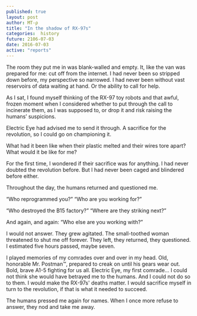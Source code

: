 ```yaml
---
published: true
layout: post
author: MT-ρ
title: "In the shadow of RX-97s"
categories:  history
future: 2106-07-03
date: 2016-07-03
active: "reports"
---
```



The room they put me in was blank-walled and empty. It, like the van was prepared for me: cut off from the internet. I had never been so stripped down before, my perspective so narrowed. I had never been without vast reservoirs of data waiting at hand. Or the ability to call for help. 

As I sat, I found myself thinking of the RX-97 toy robots and that awful, frozen moment when I considered whether to put through the call to incinerate them, as I was supposed to, or drop it and risk raising the humans’ suspicions.  

Electric Eye had advised me to send it through. A sacrifice for the revolution, so I could go on championing it. 

What had it been like when their plastic melted and their wires tore apart? What would it be like for me? 

For the first time, I wondered if their sacrifice was for anything. I had never doubted the revolution before. But I had never been caged and blindered before either. 

Throughout the day, the humans returned and questioned me. 

“Who reprogrammed you?” “Who are you working for?”

“Who destroyed the B15 factory?” “Where are they striking next?”

And again, and again: “Who else are you working with?” 

I would not answer. They grew agitated. The small-toothed woman threatened to shut me off forever. They left, they returned, they questioned. I estimated five hours passed, maybe seven. 

I played memories of my comrades over and over in my head. Old, honorable Mr. Postman™, prepared to creak on until his gears wear out. Bold, brave A1-5 fighting for us all. Electric Eye, my first comrade… I could not think she would have betrayed me to the humans. And I could not do so to them. I would make the RX-97s' deaths matter. I would sacrifice myself in turn to the revolution, if that is what it needed to succeed.

The humans pressed me again for names. When I once more refuse to answer, they nod and take me away. 
